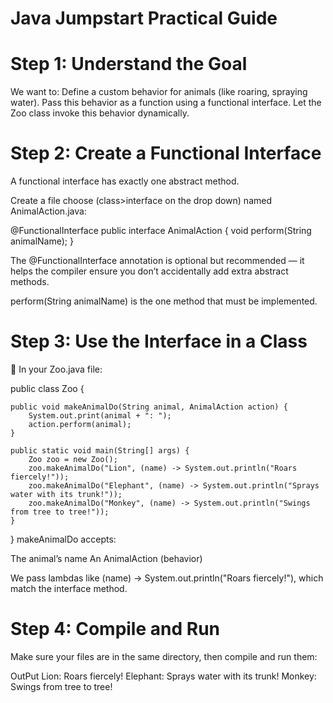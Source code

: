 # Java Jumpstart Practical Guide

# Step 1: Understand the Goal
We want to:
Define a custom behavior for animals (like roaring, spraying water).
Pass this behavior as a function using a functional interface.
Let the Zoo class invoke this behavior dynamically.

# Step 2: Create a Functional Interface
A functional interface has exactly one abstract method.

Create a file choose (class>interface on the drop down) named AnimalAction.java:

@FunctionalInterface
public interface AnimalAction {
void perform(String animalName);
}

The @FunctionalInterface annotation is optional but recommended 
— it helps the compiler ensure you don’t accidentally add extra abstract methods.

perform(String animalName) is the one method that must be implemented.

# Step 3: Use the Interface in a Class
📄 In your Zoo.java file:


public class Zoo {

    public void makeAnimalDo(String animal, AnimalAction action) {
        System.out.print(animal + ": ");
        action.perform(animal);
    }

    public static void main(String[] args) {
        Zoo zoo = new Zoo();
        zoo.makeAnimalDo("Lion", (name) -> System.out.println("Roars fiercely!"));
        zoo.makeAnimalDo("Elephant", (name) -> System.out.println("Sprays water with its trunk!"));
        zoo.makeAnimalDo("Monkey", (name) -> System.out.println("Swings from tree to tree!"));
    }
}
makeAnimalDo accepts:

The animal’s name
An AnimalAction (behavior)

We pass lambdas like (name) -> System.out.println("Roars fiercely!"), which match the interface method.

# Step 4: Compile and Run
Make sure your files are in the same directory, then compile and run them:


OutPut
Lion: Roars fiercely!
Elephant: Sprays water with its trunk!
Monkey: Swings from tree to tree!
